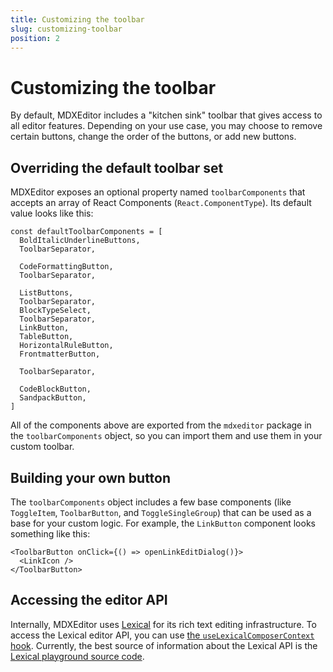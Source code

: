 ```yaml
---
title: Customizing the toolbar
slug: customizing-toolbar
position: 2
---
```


# Customizing the toolbar

By default, MDXEditor includes a "kitchen sink" toolbar that gives access to all editor features. Depending on your use case, you may choose to remove certain buttons, change the order of the buttons, or add new buttons.


## Overriding the default toolbar set

MDXEditor exposes an optional property named `toolbarComponents` that accepts an array of React Components (`React.ComponentType`). Its default value looks like this:

```tsx
const defaultToolbarComponents = [
  BoldItalicUnderlineButtons,
  ToolbarSeparator,

  CodeFormattingButton,
  ToolbarSeparator,

  ListButtons,
  ToolbarSeparator,
  BlockTypeSelect,
  ToolbarSeparator,
  LinkButton,
  TableButton,
  HorizontalRuleButton,
  FrontmatterButton,

  ToolbarSeparator,

  CodeBlockButton,
  SandpackButton,
]
```

All of the components above are exported from the `mdxeditor` package in the `toolbarComponents` object, so you can import them and use them in your custom toolbar. 

## Building your own button 

The `toolbarComponents` object includes a few base components (like `ToggleItem`, `ToolbarButton`, and `ToggleSingleGroup`) that can be used as a base for your custom logic. For example, the `LinkButton` component looks something like this:

```tsx
<ToolbarButton onClick={() => openLinkEditDialog()}>
  <LinkIcon />
</ToolbarButton>
```

## Accessing the editor API
Internally, MDXEditor uses [Lexical](https://lexical.dev/) for its rich text editing infrastructure. To access the Lexical editor API, you can use [the `useLexicalComposerContext` hook](https://lexical.dev/docs/react/create_plugin). Currently, the best source of information about the Lexical API is the [Lexical playground source code](https://github.com/facebook/lexical/tree/main/packages/lexical-playground).

